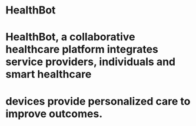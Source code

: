 # HealthBot

# HealthBot, a collaborative healthcare platform integrates service providers, individuals and smart healthcare
# devices provide personalized care to improve outcomes.
